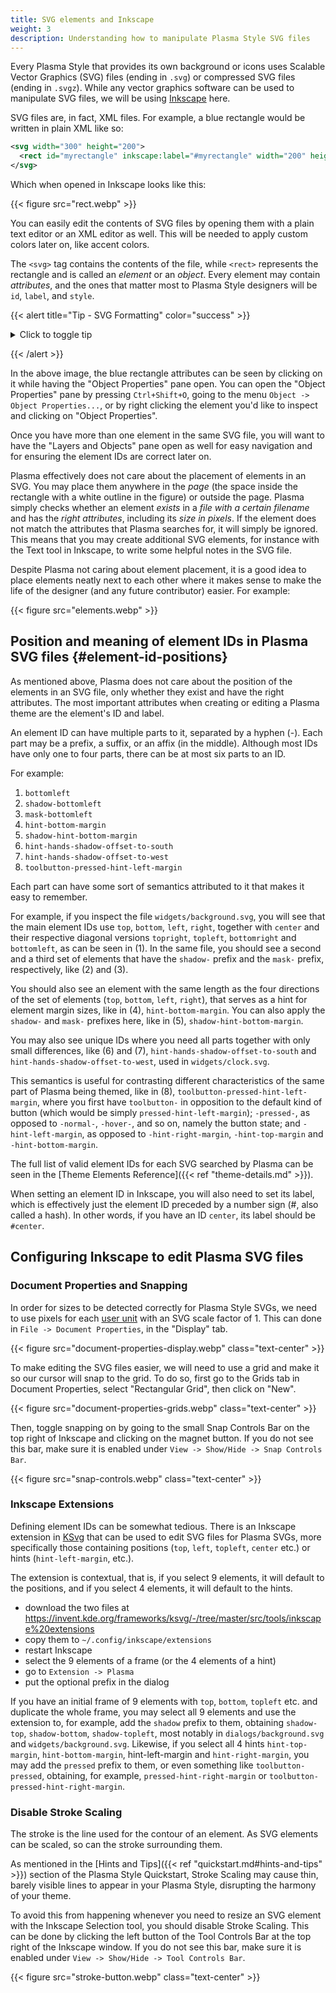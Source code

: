 ```yaml
---
title: SVG elements and Inkscape
weight: 3
description: Understanding how to manipulate Plasma Style SVG files
---
```


Every Plasma Style that provides its own background or icons uses Scalable Vector Graphics (SVG) files (ending in `.svg`) or compressed SVG files (ending in `.svgz`). While any vector graphics software can be used to manipulate SVG files, we will be using [Inkscape](https://inkscape.org/) here.

SVG files are, in fact, XML files. For example, a blue rectangle would be written in plain XML like so:

```xml
<svg width="300" height="200">
  <rect id="myrectangle" inkscape:label="#myrectangle" width="200" height="100" style="fill:rgb(0,0,255);stroke-width:3;stroke:rgb(0,0,0)" />
</svg>
```

Which when opened in Inkscape looks like this:

{{< figure src="rect.webp" >}}

You can easily edit the contents of SVG files by opening them with a plain text editor or an XML editor as well. This will be needed to apply custom colors later on, like accent colors.

The `<svg>` tag contains the contents of the file, while `<rect>` represents the rectangle and is called an _element_ or an _object_. Every element may contain _attributes_, and the ones that matter most to Plasma Style designers will be `id`, `label`, and `style`.

{{< alert title="Tip - SVG Formatting" color="success" >}}

<details>
<summary>Click to toggle tip</summary>

XML files, and by extension SVG files, do not care about spaces or newlines between elements or attributes. The above example could also be written as:

```xml
<svg width="400" height="110">
  <rect
    id="myrectangle"
    inkscape:label="#myrectangle"
    width="200"
    height="100"
    style="fill:rgb(0,0,255);stroke-width:3;stroke:rgb(0,0,0)"
  />
</svg>
```

Which can be a useful technique whenever you end up needing to edit large SVG files directly whose attributes are hard to find.

</details>

{{< /alert >}}

In the above image, the blue rectangle attributes can be seen by clicking on it while having the "Object Properties" pane open. You can open the "Object Properties" pane by pressing `Ctrl+Shift+O`, going to the menu `Object -> Object Properties...`, or by right clicking the element you'd like to inspect and clicking on "Object Properties".

Once you have more than one element in the same SVG file, you will want to have the "Layers and Objects" pane open as well for easy navigation and for ensuring the element IDs are correct later on.

Plasma effectively does not care about the placement of elements in an SVG. You may place them anywhere in the _page_ (the space inside the rectangle with a white outline in the figure) or outside the page. Plasma simply checks whether an element _exists_ in a _file with a certain filename_ and has the _right attributes_, including its _size in pixels_. If the element does not match the attributes that Plasma searches for, it will simply be ignored. This means that you may create additional SVG elements, for instance with the Text tool in Inkscape, to write some helpful notes in the SVG file.

Despite Plasma not caring about element placement, it is a good idea to place elements neatly next to each other where it makes sense to make the life of the designer (and any future contributor) easier. For example:

{{< figure src="elements.webp" >}}

## Position and meaning of element IDs in Plasma SVG files {#element-id-positions}

As mentioned above, Plasma does not care about the position of the elements in an SVG file, only whether they exist and have the right attributes. The most important attributes when creating or editing a Plasma theme are the element's ID and label.

An element ID can have multiple parts to it, separated by a hyphen (-). Each part may be a prefix, a suffix, or an affix (in the middle). Although most IDs have only one to four parts, there can be at most six parts to an ID.

For example:

1. `bottomleft`
2. `shadow-bottomleft`
3. `mask-bottomleft`
4. `hint-bottom-margin`
5. `shadow-hint-bottom-margin`
6. `hint-hands-shadow-offset-to-south`
7. `hint-hands-shadow-offset-to-west`
8. `toolbutton-pressed-hint-left-margin`

Each part can have some sort of semantics attributed to it that makes it easy to remember.

For example, if you inspect the file `widgets/background.svg`, you will see that the main element IDs use `top`, `bottom`, `left`, `right`, together with `center` and their respective diagonal versions `topright`, `topleft`, `bottomright` and `bottomleft`, as can be seen in (1). In the same file, you should see a second and a third set of elements that have the `shadow-` prefix and the `mask-` prefix, respectively, like (2) and (3).

You should also see an element with the same length as the four directions of the set of elements (`top`, `bottom`, `left`, `right`), that serves as a hint for element margin sizes, like in (4), `hint-bottom-margin`. You can also apply the `shadow-` and `mask-` prefixes here, like in (5), `shadow-hint-bottom-margin`.

You may also see unique IDs where you need all parts together with only small differences, like (6) and (7), `hint-hands-shadow-offset-to-south` and `hint-hands-shadow-offset-to-west`, used in `widgets/clock.svg`.

This semantics is useful for contrasting different characteristics of the same part of Plasma being themed, like in (8), `toolbutton-pressed-hint-left-margin`, where you first have `toolbutton-` in opposition to the default kind of button (which would be simply `pressed-hint-left-margin`); `-pressed-`, as opposed to `-normal-`, `-hover-`, and so on, namely the button state; and `-hint-left-margin`, as opposed to `-hint-right-margin`, `-hint-top-margin` and `-hint-bottom-margin`.

The full list of valid element IDs for each SVG searched by Plasma can be seen in the [Theme Elements Reference]({{< ref "theme-details.md" >}}).

When setting an element ID in Inkscape, you will also need to set its label, which is effectively just the element ID preceded by a number sign (#, also called a hash). In other words, if you have an ID `center`, its label should be `#center`.

## Configuring Inkscape to edit Plasma SVG files

### Document Properties and Snapping

In order for sizes to be detected correctly for Plasma Style SVGs, we need to use pixels for each [user unit](https://wiki.inkscape.org/wiki/Units_In_Inkscape) with an SVG scale factor of 1. This can done in `File -> Document Properties`, in the "Display" tab.

{{< figure src="document-properties-display.webp" class="text-center" >}}

To make editing the SVG files easier, we will need to use a grid and make it so our cursor will snap to the grid. To do so, first go to the Grids tab in Document Properties, select "Rectangular Grid", then click on "New".

{{< figure src="document-properties-grids.webp" class="text-center" >}}

Then, toggle snapping on by going to the small Snap Controls Bar on the top right of Inkscape and clicking on the magnet button. If you do not see this bar, make sure it is enabled under `View -> Show/Hide -> Snap Controls Bar`.

{{< figure src="snap-controls.webp" class="text-center" >}}

### Inkscape Extensions

Defining element IDs can be somewhat tedious. There is an Inkscape extension in [KSvg](https://invent.kde.org/frameworks/ksvg) that can be used to edit SVG files for Plasma SVGs, more specifically those containing positions (`top`, `left`, `topleft`, `center` etc.) or hints (`hint-left-margin`, etc.).

The extension is contextual, that is, if you select 9 elements, it will default to the positions, and if you select 4 elements, it will default to the hints.

* download the two files at https://invent.kde.org/frameworks/ksvg/-/tree/master/src/tools/inkscape%20extensions
* copy them to `~/.config/inkscape/extensions`
* restart Inkscape
* select the 9 elements of a frame (or the 4 elements of a hint)
* go to `Extension -> Plasma`
* put the optional prefix in the dialog

If you have an initial frame of 9 elements with `top`, `bottom`, `topleft` etc. and duplicate the whole frame, you may select all 9 elements and use the extension to, for example, add the `shadow` prefix to them, obtaining `shadow-top`, `shadow-bottom`, `shadow-topleft`, most notably in `dialogs/background.svg` and `widgets/background.svg`. Likewise, if you select all 4 hints `hint-top-margin`, `hint-bottom-margin`, hint-left-margin and `hint-right-margin`, you may add the `pressed` prefix to them, or even something like `toolbutton-pressed`, obtaining, for example, `pressed-hint-right-margin` or `toolbutton-pressed-hint-right-margin`.


### Disable Stroke Scaling

The stroke is the line used for the contour of an element. As SVG elements can be scaled, so can the stroke surrounding them.

As mentioned in the [Hints and Tips]({{< ref "quickstart.md#hints-and-tips" >}}) section of the Plasma Style Quickstart, Stroke Scaling may cause thin, barely visible lines to appear in your Plasma Style, disrupting the harmony of your theme.

To avoid this from happening whenever you need to resize an SVG element with the Inkscape Selection tool, you should disable Stroke Scaling. This can be done by clicking the left button of the Tool Controls Bar at the top right of the Inkscape window. If you do not see this bar, make sure it is enabled under `View -> Show/Hide -> Tool Controls Bar`.

{{< figure src="stroke-button.webp" class="text-center" >}}
